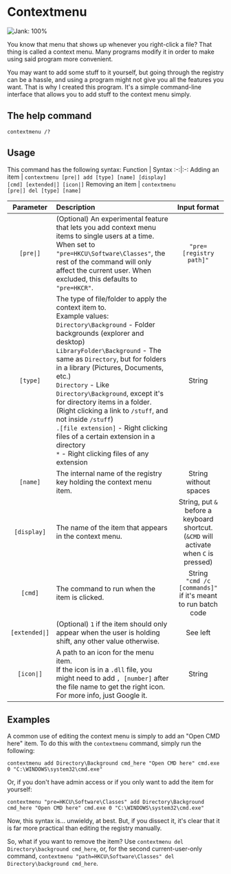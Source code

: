 # Contextmenu
![Jank: 100%](https://img.shields.io/badge/Jank-100%25-red.svg)

You know that menu that shows up whenever you right-click a file? That thing is called a context menu. Many programs modify it in order to make using said program more convenient.

You may want to add some stuff to it yourself, but going through the registry can be a hassle, and using a program might not give you all the features you want. That is why I created this program. It's a simple command-line interface that allows you to add stuff to the context menu simply.
## The help command
```batch
contextmenu /?
```

## Usage
This command has the following syntax:
Function | Syntax
:-:|:-:
Adding an item | <code>contextmenu [pre&#124;] add [type] [name] [display] [cmd] [extended&#124;] [icon&#124;]</code>
Removing an item | <code>contextmenu [pre&#124;] del [type] [name]</code>

Parameter | Description | Input format
:-:|:-|:-:
<code>[pre&#124;]</code> | (Optional) An experimental feature that lets you add context menu items to single users at a time.<br/>When set to `"pre=HKCU\Software\Classes"`, the rest of the command will only affect the current user. When excluded, this defaults to `"pre=HKCR"`. | `"pre=[registry path]"`
`[type]`|The type of file/folder to apply the context item to.<br/>Example values:<br/>`Directory\Background` - Folder backgrounds (explorer and desktop)<br/>`LibraryFolder\Background` - The same as `Directory`, but for folders in a library (Pictures, Documents, etc.)<br/>`Directory` - Like `Directory\Background`, except it's for directory items in a folder. (Right clicking a link to `/stuff`, and not inside `/stuff`)<br/>`.[file extension]` - Right clicking files of a certain extension in a directory<br/>`*` - Right clicking files of any extension|String
`[name]`|The internal name of the registry key holding the context menu item.|String without spaces
`[display]`|The name of the item that appears in the context menu.|String, put `&` before a keyboard shortcut.<br/>(`&CMD` will activate when `C` is pressed)
`[cmd]`|The command to run when the item is clicked.|String<br/>`"cmd /c [commands]"` if it's meant to run batch code
<code>[extended&#124;]</code>|(Optional) `1` if the item should only appear when the user is holding shift, any other value otherwise.|See left
<code>[icon&#124;]</code>|A path to an icon for the menu item.<br/>If the icon is in a `.dll` file, you might need to add `, [number]` after the file name to get the right icon. For more info, just Google it.|String


## Examples

A common use of editing the context menu is simply to add an "Open CMD here" item. To do this with the `contextmenu` command, simply run the following:

```batch
contextmenu add Directory\Background cmd_here "Open CMD here" cmd.exe 0 "C:\WINDOWS\system32\cmd.exe"
```

Or, if you don't have admin access or if you only want to add the item for yourself:

```batch
contextmenu "pre=HKCU\Software\Classes" add Directory\Background cmd_here "Open CMD here" cmd.exe 0 "C:\WINDOWS\system32\cmd.exe"
```

Now, this syntax is... unwieldy, at best. But, if you dissect it, it's clear that it is far more practical than editing the registry manually.

So, what if you want to remove the item? Use `contextmenu del Directory\background cmd_here`, or, for the second current-user-only command, `contextmenu "path=HKCU\Software\Classes" del Directory\background cmd_here`.